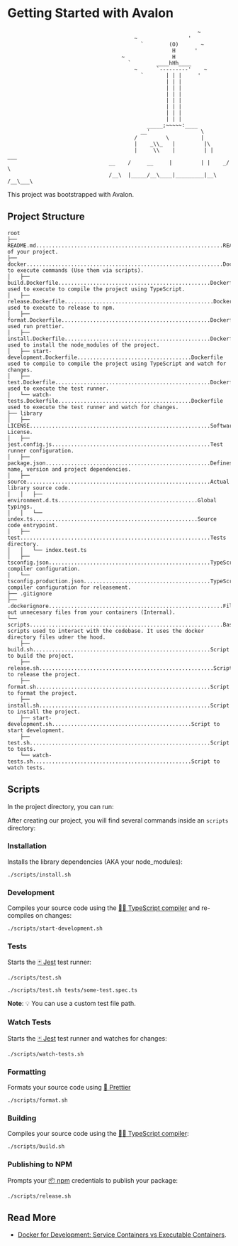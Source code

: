 # Getting Started with Avalon

```
                                                            ~
                                        ~                '
                                          `        (O)       ~
                                                    H      '
                                    ~               H
                                      `        ____hHh____
                                        ~      `---------'    ~
                                          `       | | |     '
                                                  | | |
                                                  | | |
                                                  | | |
                                                  | | |
                                                  | | |
                                                  | | |
                                                  | | |
                                            _____;~~~~~:____
                                          __'                \
                                        /         \          |
                                        |    _\\_   |         |\
                                        |     \\    |         | |      ___
                                __    /     __     |         | |    _/   \
                                /__\  |_____/__\____|_________|__\  /__\___\
```

This project was bootstrapped with Avalon.

## Project Structure

```
root
├── README.md...........................................................README of your project.
├── docker..............................................................Dockerfiles to execute commands (Use them via scripts).
│   ├── build.Dockerfile................................................Dockerfile used to execute to compile the project using TypeScript.
│   ├── release.Dockerfile...............................................Dockerfile used to execute to release to npm.
│   ├── format.Dockerfile...............................................Dockerfile used run prettier.
│   ├── install.Dockerfile..............................................Dockerfile used to install the node_modules of the project.
│   ├── start-development.Dockerfile....................................Dockerfile used to compile to compile the project using TypeScript and watch for changes.
│   ├── test.Dockerfile.................................................Dockerfile used to execute the test runner.
│   └── watch-tests.Dockerfile..........................................Dockerfile used to execute the test runner and watch for changes.
├── library
│   ├── LICENSE.........................................................Software License.
│   ├── jest.config.js..................................................Test runner configuration.
│   ├── package.json....................................................Defines name, version and project dependencies.
│   ├── source..........................................................Actual library source code.
│   │   ├── environment.d.ts............................................Global typings.
│   │   └── index.ts....................................................Source code entrypoint.
│   ├── test............................................................Tests directory.
│   │   └── index.test.ts
│   ├── tsconfig.json...................................................TypeScript compiler configuration.
│   └── tsconfig.production.json........................................TypeScript compiler configuration for releasement.
├── .gitignore
├── .dockerignore.......................................................Filters out unnecesary files from your containers (Internal).
└── scripts.............................................................Bash scripts used to interact with the codebase. It uses the docker directory files udner the hood.
    ├── build.sh........................................................Script to build the project.
    ├── release.sh.......................................................Script to release the project.
    ├── format.sh.......................................................Script to format the project.
    ├── install.sh......................................................Script to install the project.
    ├── start-development.sh............................................Script to start development.
    ├── test.sh.........................................................Script to tests.
    └── watch-tests.sh..................................................Script to watch tests.
```

## Scripts

In the project directory, you can run:

After creating our project, you will find several commands inside an `scripts` directory:

### Installation

Installs the library dependencies (AKA your node_modules):

```shell
./scripts/install.sh
```

### Development

Compiles your source code using the [🧙‍♂️ TypeScript compiler](https://www.npmjs.com/package/typescript) and re-compiles on changes:

```shell
./scripts/start-development.sh
```

### Tests

Starts the [🃏 Jest](https://jestjs.io) test runner:

```shell
./scripts/test.sh
```

```shell
./scripts/test.sh tests/some-test.spec.ts
```

**Note**: 💡 You can use a custom test file path.

### Watch Tests

Starts the [🃏 Jest](https://jestjs.io) test runner and watches for changes:

```shell
./scripts/watch-tests.sh
```

### Formatting

Formats your source code using [💅 Prettier](https://prettier.io)

```shell
./scripts/format.sh
```

### Building

Compiles your source code using the [🧙‍♂️ TypeScript compiler](https://www.npmjs.com/package/typescript):

```shell
./scripts/build.sh
```

### Publishing to NPM

Prompts your [📦 npm](https://www.npmjs.com) credentials to publish your package:

```shell
./scripts/release.sh
```

## Read More

- [Docker for Development: Service Containers vs Executable Containers](https://levelup.gitconnected.com/docker-for-development-service-containers-vs-executable-containers-9fb831775133).
